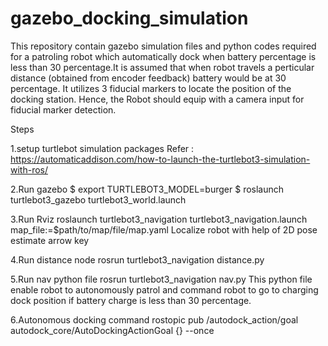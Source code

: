 # gazebo_docking_simulation
This repository contain gazebo simulation files and python codes required for a patroling robot which automatically dock when battery percentage is less than 30 percentage.It is assumed that when robot travels a perticular distance (obtained from encoder feedback) battery would be at 30 percentage. It utilizes 3 fiducial markers to locate the position of the docking station. Hence, the Robot should equip with a camera input for fiducial marker detection.

Steps

1.setup turtlebot simulation packages 
Refer : https://automaticaddison.com/how-to-launch-the-turtlebot3-simulation-with-ros/


2.Run gazebo 
$ export TURTLEBOT3_MODEL=burger
$ roslaunch turtlebot3_gazebo turtlebot3_world.launch


3.Run Rviz
roslaunch turtlebot3_navigation turtlebot3_navigation.launch map_file:=$path/to/map/file/map.yaml
Localize robot with help of 2D pose estimate arrow key


4.Run distance node
rosrun turtlebot3_navigation distance.py


5.Run nav python file 
rosrun turtlebot3_navigation nav.py
This python file enable robot to autonomously patrol and command robot to go to charging dock position if battery charge is less than 30 percentage.


6.Autonomous docking command
rostopic pub /autodock_action/goal autodock_core/AutoDockingActionGoal {} --once
